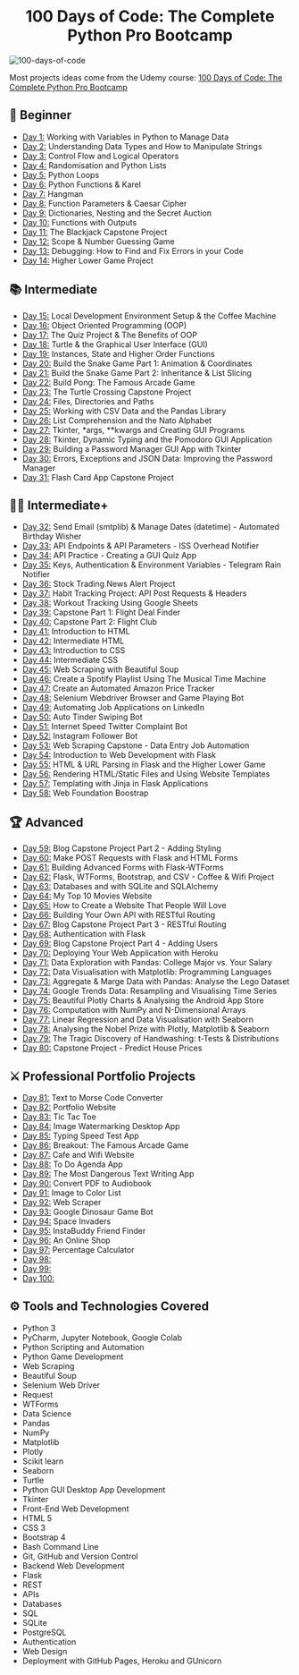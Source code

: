 <h1 align="center">100 Days of Code: The Complete Python Pro Bootcamp
</h1>

![100-days-of-code](https://user-images.githubusercontent.com/88469667/178890568-21e0704d-3617-445a-9aba-572ca4c44f06.gif)


Most projects ideas come from the Udemy course: [100 Days of Code: The Complete Python Pro Bootcamp](https://www.udemy.com/course/100-days-of-code/)


## 🔰 Beginner
- [Day 1:](https://github.com/dra7400/100-days-of-code/tree/main/day01) Working with Variables in Python to Manage Data
- [Day 2:](https://github.com/dra7400/100-days-of-code/tree/main/day02) Understanding Data Types and How to Manipulate Strings
- [Day 3:](https://github.com/dra7400/100-days-of-code/tree/main/day03) Control Flow and Logical Operators
- [Day 4:](https://github.com/dra7400/100-days-of-code/tree/main/day04) Randomisation and Python Lists
- [Day 5:](https://github.com/dra7400/100-days-of-code/tree/main/day05) Python Loops
- [Day 6:](https://github.com/dra7400/100-days-of-code/tree/main/day06) Python Functions & Karel
- [Day 7:](https://github.com/dra7400/100-days-of-code/tree/main/day07) Hangman
- [Day 8:](https://github.com/dra7400/100-days-of-code/tree/main/day08) Function Parameters & Caesar Cipher
- [Day 9:](https://github.com/dra7400/100-days-of-code/tree/main/day09) Dictionaries, Nesting and the Secret Auction
- [Day 10:](https://github.com/dra7400/100-days-of-code/tree/main/day10) Functions with Outputs
- [Day 11:](https://github.com/dra7400/100-days-of-code/tree/main/day11) The Blackjack Capstone Project
- [Day 12:](https://github.com/dra7400/100-days-of-code/tree/main/day12) Scope & Number Guessing Game
- [Day 13:](https://github.com/dra7400/100-days-of-code/tree/main/day13) Debugging: How to Find and Fix Errors in your Code
- [Day 14:](https://github.com/dra7400/100-days-of-code/tree/main/day14) Higher Lower Game Project

## 📚 Intermediate
- [Day 15:](https://github.com/dra7400/100-days-of-code/tree/main/day15) Local Development Environment Setup & the Coffee Machine
- [Day 16:](https://github.com/dra7400/100-days-of-code/tree/main/day16) Object Oriented Programming (OOP)
- [Day 17:](https://github.com/dra7400/100-days-of-code/tree/main/day17) The Quiz Project & The Benefits of OOP
- [Day 18:](https://github.com/dra7400/100-days-of-code/tree/main/day18) Turtle & the Graphical User Interface (GUI)
- [Day 19:](https://github.com/dra7400/100-days-of-code/tree/main/day19) Instances, State and Higher Order Functions
- [Day 20:](https://github.com/dra7400/100-days-of-code/tree/main/day20) Build the Snake Game Part 1: Animation & Coordinates
- [Day 21:](https://github.com/dra7400/100-days-of-code/tree/main/day21) Build the Snake Game Part 2: Inheritance & List Slicing
- [Day 22:](https://github.com/dra7400/100-days-of-code/tree/main/day22) Build Pong: The Famous Arcade Game
- [Day 23:](https://github.com/dra7400/100-days-of-code/tree/main/day23) The Turtle Crossing Capstone Project
- [Day 24:](https://github.com/dra7400/100-days-of-code/tree/main/day24) Files, Directories and Paths
- [Day 25:](https://github.com/dra7400/100-days-of-code/tree/main/day25) Working with CSV Data and the Pandas Library
- [Day 26:](https://github.com/dra7400/100-days-of-code/tree/main/day26) List Comprehension and the Nato Alphabet
- [Day 27:](https://github.com/dra7400/100-days-of-code/tree/main/day27) Tkinter, *args, **kwargs and Creating GUI Programs
- [Day 28:](https://github.com/dra7400/100-days-of-code/tree/main/day28) Tkinter, Dynamic Typing and the Pomodoro GUI Application
- [Day 29:](https://github.com/dra7400/100-days-of-code/tree/main/day29) Building a Password Manager GUI App with Tkinter
- [Day 30:](https://github.com/dra7400/100-days-of-code/tree/main/day30) Errors, Exceptions and JSON Data: Improving the Password Manager
- [Day 31:](https://github.com/dra7400/100-days-of-code/tree/main/day31) Flash Card App Capstone Project

## 👨‍💻 Intermediate+
- [Day 32:](https://github.com/dra7400/100-days-of-code/tree/main/day32) Send Email (smtplib) & Manage Dates (datetime) - Automated Birthday Wisher
- [Day 33:](https://github.com/dra7400/100-days-of-code/tree/main/day33) API Endpoints & API Parameters - ISS Overhead Notifier
- [Day 34:](https://github.com/dra7400/100-days-of-code/tree/main/day34) API Practice - Creating a GUI Quiz App
- [Day 35:](https://github.com/dra7400/100-days-of-code/tree/main/day35) Keys, Authentication & Environment Variables - Telegram Rain Notifier
- [Day 36:](https://github.com/dra7400/100-days-of-code/tree/main/day36) Stock Trading News Alert Project
- [Day 37:](https://github.com/dra7400/100-days-of-code/tree/main/day37) Habit Tracking Project: API Post Requests & Headers
- [Day 38:](https://github.com/dra7400/100-days-of-code/tree/main/day38) Workout Tracking Using Google Sheets
- [Day 39:](https://github.com/dra7400/100-days-of-code/tree/main/day39) Capstone Part 1: Flight Deal Finder
- [Day 40:](https://github.com/dra7400/100-days-of-code/tree/main/day40) Capstone Part 2: Flight Club
- [Day 41:](https://github.com/dra7400/100-days-of-code/tree/main/day41) Introduction to HTML
- [Day 42:](https://github.com/dra7400/100-days-of-code/tree/main/day42) Intermediate HTML
- [Day 43:](https://github.com/dra7400/100-days-of-code/tree/main/day43) Introduction to CSS
- [Day 44:](https://github.com/dra7400/100-days-of-code/tree/main/day44) Intermediate CSS
- [Day 45:](https://github.com/dra7400/100-days-of-code/tree/main/day45) Web Scraping with Beautiful Soup
- [Day 46:](https://github.com/dra7400/100-days-of-code/tree/main/day46) Create a Spotify Playlist Using The Musical Time Machine
- [Day 47:](https://github.com/dra7400/100-days-of-code/tree/main/day47) Create an Automated Amazon Price Tracker
- [Day 48:](https://github.com/dra7400/100-days-of-code/tree/main/day48) Selenium Webdriver Browser and Game Playing Bot
- [Day 49:](https://github.com/dra7400/100-days-of-code/tree/main/day49) Automating Job Applications on LinkedIn
- [Day 50:](https://github.com/dra7400/100-days-of-code/tree/main/day50) Auto Tinder Swiping Bot
- [Day 51:](https://github.com/dra7400/100-days-of-code/tree/main/day51) Internet Speed Twitter Complaint Bot
- [Day 52:](https://github.com/dra7400/100-days-of-code/tree/main/day52) Instagram Follower Bot
- [Day 53:](https://github.com/dra7400/100-days-of-code/tree/main/day53) Web Scraping Capstone - Data Entry Job Automation
- [Day 54:](https://github.com/dra7400/100-days-of-code/tree/main/day54) Introduction to Web Development with Flask
- [Day 55:](https://github.com/dra7400/100-days-of-code/tree/main/day55) HTML & URL Parsing in Flask and the Higher Lower Game
- [Day 56:](https://github.com/dra7400/100-days-of-code/tree/main/day56) Rendering HTML/Static Files and Using Website Templates
- [Day 57:](https://github.com/dra7400/100-days-of-code/tree/main/day57) Templating with Jinja in Flask Applications
- [Day 58:](https://github.com/dra7400/100-days-of-code/tree/main/day58) Web Foundation Boostrap

## 🏆 Advanced
- [Day 59:](https://github.com/dra7400/100-days-of-code/tree/main/day59) Blog Capstone Project Part 2 - Adding Styling
- [Day 60:](https://github.com/dra7400/100-days-of-code/tree/main/day60) Make POST Requests with Flask and HTML Forms
- [Day 61:](https://github.com/dra7400/100-days-of-code/tree/main/day61) Building Advanced Forms with Flask-WTForms
- [Day 62:](https://github.com/dra7400/100-days-of-code/tree/main/day62) Flask, WTForms, Bootstrap, and CSV - Coffee & Wifi Project
- [Day 63:](https://github.com/dra7400/100-days-of-code/tree/main/day63) Databases and with SQLite and SQLAlchemy
- [Day 64:](https://github.com/dra7400/100-days-of-code/tree/main/day64) My Top 10 Movies Website
- [Day 65:](https://github.com/dra7400/100-days-of-code/tree/main/day65) How to Create a Website That People Will Love
- [Day 66:](https://github.com/dra7400/100-days-of-code/tree/main/day66) Building Your Own API with RESTful Routing
- [Day 67:](https://github.com/dra7400/100-days-of-code/tree/main/day67) Blog Capstone Project Part 3 - RESTful Routing
- [Day 68:](https://github.com/dra7400/100-days-of-code/tree/main/day68) Authentication with Flask
- [Day 69:](https://github.com/dra7400/100-days-of-code/tree/main/day69) Blog Capstone Project Part 4 - Adding Users
- [Day 70:](https://github.com/dra7400/100-days-of-code/tree/main/day70) Deploying Your Web Application with Heroku
- [Day 71:](https://github.com/dra7400/100-days-of-code/tree/main/day71) Data Exploration with Pandas: College Major vs. Your Salary
- [Day 72:](https://github.com/dra7400/100-days-of-code/tree/main/day72) Data Visualisation with Matplotlib: Programming Languages
- [Day 73:](https://github.com/dra7400/100-days-of-code/tree/main/day73) Aggregate & Marge Data with Pandas: Analyse the Lego Dataset
- [Day 74:](https://github.com/dra7400/100-days-of-code/tree/main/day74) Google Trends Data: Resampling and Visualising Time Series
- [Day 75:](https://github.com/dra7400/100-days-of-code/tree/main/day75) Beautiful Plotly Charts & Analysing the Android App Store
- [Day 76:](https://github.com/dra7400/100-days-of-code/tree/main/day76) Computation with NumPy and N-Dimensional Arrays
- [Day 77:](https://github.com/dra7400/100-days-of-code/tree/main/day77) Linear Regression and Data Visualisation with Seaborn
- [Day 78:](https://github.com/dra7400/100-days-of-code/tree/main/day78) Analysing the Nobel Prize with Plotly, Matplotlib & Seaborn
- [Day 79:](https://github.com/dra7400/100-days-of-code/tree/main/day79) The Tragic Discovery of Handwashing: t-Tests & Distributions
- [Day 80:](https://github.com/dra7400/100-days-of-code/tree/main/day80) Capstone Project - Predict House Prices

## ⚔ Professional Portfolio Projects
- [Day 81:](https://github.com/dra7400/100-days-of-code/tree/main/day81) Text to Morse Code Converter
- [Day 82:](https://github.com/dra7400/100-days-of-code/tree/main/day82) Portfolio Website
- [Day 83:](https://github.com/dra7400/100-days-of-code/tree/main/day83) Tic Tac Toe
- [Day 84:](https://github.com/dra7400/100-days-of-code/tree/main/day84) Image Watermarking Desktop App
- [Day 85:](https://github.com/dra7400/100-days-of-code/tree/main/day85) Typing Speed Test App
- [Day 86:](https://github.com/dra7400/100-days-of-code/tree/main/day86) Breakout: The Famous Arcade Game
- [Day 87:](https://github.com/dra7400/100-days-of-code/tree/main/day87) Cafe and Wifi Website
- [Day 88:](https://github.com/dra7400/100-days-of-code/tree/main/day88) To Do Agenda App
- [Day 89:](https://github.com/dra7400/100-days-of-code/tree/main/day89) The Most Dangerous Text Writing App
- [Day 90:](https://github.com/dra7400/100-days-of-code/tree/main/day90) Convert PDF to Audiobook
- [Day 91:](https://github.com/dra7400/100-days-of-code/tree/main/day91) Image to Color List
- [Day 92:](https://github.com/dra7400/100-days-of-code/tree/main/day92) Web Scraper
- [Day 93:](https://github.com/dra7400/100-days-of-code/tree/main/day93) Google Dinosaur Game Bot
- [Day 94:](https://github.com/dra7400/100-days-of-code/tree/main/day94) Space Invaders
- [Day 95:](https://github.com/dra7400/100-days-of-code/tree/main/day95) InstaBuddy Friend Finder
- [Day 96:](https://github.com/dra7400/100-days-of-code/tree/main/day96) An Online Shop
- [Day 97:](https://github.com/dra7400/100-days-of-code/tree/main/day97) Percentage Calculator
- [Day 98:](https://github.com/dra7400/100-days-of-code/tree/main/day98) 
- [Day 99:](https://github.com/dra7400/100-days-of-code/tree/main/day99) 
- [Day 100:](https://github.com/dra7400/100-days-of-code/tree/main/day100) 
## ⚙ Tools and Technologies Covered
- Python 3
- PyCharm, Jupyter Notebook, Google Colab
- Python Scripting and Automation
- Python Game Development
- Web Scraping
- Beautiful Soup
- Selenium Web Driver
- Request
- WTForms
- Data Science
- Pandas
- NumPy
- Matplotlib
- Plotly
- Scikit learn
- Seaborn
- Turtle
- Python GUI Desktop App Development
- Tkinter
- Front-End Web Development
- HTML 5
- CSS 3
- Bootstrap 4
- Bash Command Line
- Git, GitHub and Version Control
- Backend Web Development
- Flask
- REST
- APIs
- Databases
- SQL
- SQLite
- PostgreSQL
- Authentication
- Web Design
- Deployment with GitHub Pages, Heroku and GUnicorn
